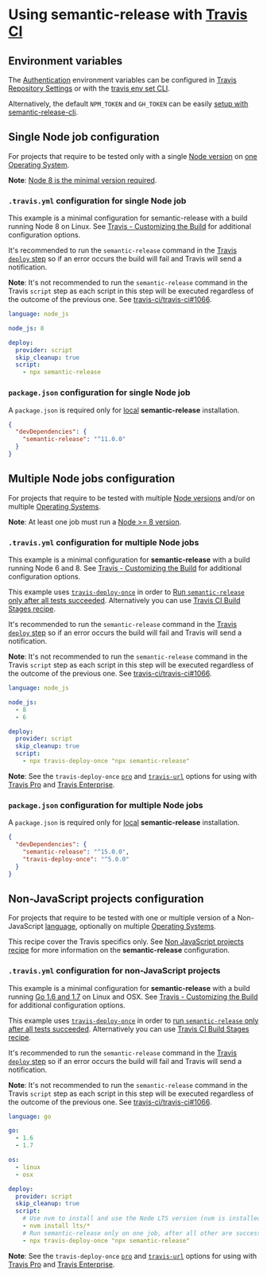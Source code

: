 # Using semantic-release with [Travis CI](https://travis-ci.org)

## Environment variables

The [Authentication](../usage/ci-configuration.md#authentication) environment variables can be configured in [Travis Repository Settings](https://docs.travis-ci.com/user/environment-variables/#defining-variables-in-repository-Settings) or with the [travis env set CLI](https://github.com/travis-ci/travis.rb#env).

Alternatively, the default `NPM_TOKEN` and `GH_TOKEN` can be easily [setup with semantic-release-cli](../usage/ci-configuration.md#automatic-setup-with-semantic-release-cli).

## Single Node job configuration

For projects that require to be tested only with a single [Node version](https://docs.travis-ci.com/user/getting-started/#Selecting-a-different-programming-language) on [one Operating System](https://docs.travis-ci.com/user/getting-started/#Selecting-infrastructure-(optional)).

**Note**: [Node 8 is the minimal version required](../support/FAQ.md#why-does-semantic-release-require-node-version--83).

### `.travis.yml` configuration for single Node job

This example is a minimal configuration for semantic-release with a build running Node 8 on Linux. See [Travis - Customizing the Build](https://docs.travis-ci.com/user/customizing-the-build) for additional configuration options.

It's recommended to run the `semantic-release` command in the [Travis `deploy` step](https://docs.travis-ci.com/user/customizing-the-build/#The-Build-Lifecycle) so if an error occurs the build will fail and Travis will send a notification.

**Note**: It's not recommended to run the `semantic-release` command in the Travis `script` step as each script in this step will be executed regardless of the outcome of the previous one. See [travis-ci/travis-ci#1066](https://github.com/travis-ci/travis-ci/issues/1066).

```yaml
language: node_js

node_js: 8

deploy:
  provider: script
  skip_cleanup: true
  script:
    - npx semantic-release
```

### `package.json` configuration for single Node job

A `package.json` is required only for [local](../usage/installation.md#local-installation) **semantic-release** installation.

```json
{
  "devDependencies": {
    "semantic-release": "^11.0.0"
  }
}
```

## Multiple Node jobs configuration

For projects that require to be tested with multiple [Node versions](https://docs.travis-ci.com/user/languages/javascript-with-nodejs/#Specifying-Node.js-versions) and/or on multiple [Operating Systems](https://docs.travis-ci.com/user/multi-os).

**Note**: At least one job must run a [Node >= 8 version](../support/FAQ.md#why-does-semantic-release-require-node-version--83).

### `.travis.yml` configuration for multiple Node jobs

This example is a minimal configuration for **semantic-release** with a build running Node 6 and 8. See [Travis - Customizing the Build](https://docs.travis-ci.com/user/customizing-the-build) for additional configuration options.

This example uses [`travis-deploy-once`](https://github.com/semantic-release/travis-deploy-once) in order to [Run `semantic-release` only after all tests succeeded](../usage/ci-configuration.md#run-semantic-release-only-after-all-tests-succeeded). Alternatively you can use [Travis CI Build Stages recipe](travis-build-stages.md).

It's recommended to run the `semantic-release` command in the [Travis `deploy` step](https://docs.travis-ci.com/user/customizing-the-build/#The-Build-Lifecycle) so if an error occurs the build will fail and Travis will send a notification.

**Note**: It's not recommended to run the `semantic-release` command in the Travis `script` step as each script in this step will be executed regardless of the outcome of the previous one. See [travis-ci/travis-ci#1066](https://github.com/travis-ci/travis-ci/issues/1066).

```yaml
language: node_js

node_js:
  - 8
  - 6

deploy:
  provider: script
  skip_cleanup: true
  script:
    - npx travis-deploy-once "npx semantic-release"
```

**Note**: See the `travis-deploy-once` [`pro`](https://github.com/semantic-release/travis-deploy-once#-p---pro) and [`travis-url`](https://github.com/semantic-release/travis-deploy-once#-u---travis-url) options for using with [Travis Pro](https://docs.travis-ci.com/user/travis-pro) and [Travis Enterprise](https://enterprise.travis-ci.com).

### `package.json` configuration for multiple Node jobs

A `package.json` is required only for [local](../usage/installation.md#local-installation) **semantic-release** installation.

```json
{
  "devDependencies": {
    "semantic-release": "^15.0.0",
    "travis-deploy-once": "^5.0.0"
  }
}
```

## Non-JavaScript projects configuration

For projects that require to be tested with one or multiple version of a Non-JavaScript [language](https://docs.travis-ci.com/user/languages), optionally on multiple [Operating Systems](https://docs.travis-ci.com/user/multi-os).

This recipe cover the Travis specifics only. See [Non JavaScript projects recipe](../support/FAQ.md#can-i-use-semantic-release-to-publish-non-javascript-packages) for more information on the **semantic-release** configuration.

### `.travis.yml` configuration for non-JavaScript projects

This example is a minimal configuration for **semantic-release** with a build running [Go 1.6 and 1.7](https://docs.travis-ci.com/user/languages/go) on Linux and OSX. See [Travis - Customizing the Build](https://docs.travis-ci.com/user/customizing-the-build) for additional configuration options.

This example uses [`travis-deploy-once`](https://github.com/semantic-release/travis-deploy-once) in order to [run `semantic-release` only after all tests succeeded](../usage/ci-configuration.md#run-semantic-release-only-after-all-tests-succeeded). Alternatively you can use [Travis CI Build Stages recipe](travis-build-stages.md).

It's recommended to run the `semantic-release` command in the [Travis `deploy` step](https://docs.travis-ci.com/user/customizing-the-build/#The-Build-Lifecycle) so if an error occurs the build will fail and Travis will send a notification.

**Note**: It's not recommended to run the `semantic-release` command in the Travis `script` step as each script in this step will be executed regardless of the outcome of the previous one. See [travis-ci/travis-ci#1066](https://github.com/travis-ci/travis-ci/issues/1066).

```yaml
language: go

go:
  - 1.6
  - 1.7

os:
  - linux
  - osx

deploy:
  provider: script
  skip_cleanup: true
  script:
    # Use nvm to install and use the Node LTS version (nvm is installed on all Travis images)
    - nvm install lts/*
    # Run semantic-release only on one job, after all other are successful
    - npx travis-deploy-once "npx semantic-release"
```

**Note**: See the `travis-deploy-once` [`pro`](https://github.com/semantic-release/travis-deploy-once#-p---pro) and [`travis-url`](https://github.com/semantic-release/travis-deploy-once#-u---travis-url) options for using with [Travis Pro](https://docs.travis-ci.com/user/travis-pro) and [Travis Enterprise](https://enterprise.travis-ci.com).
